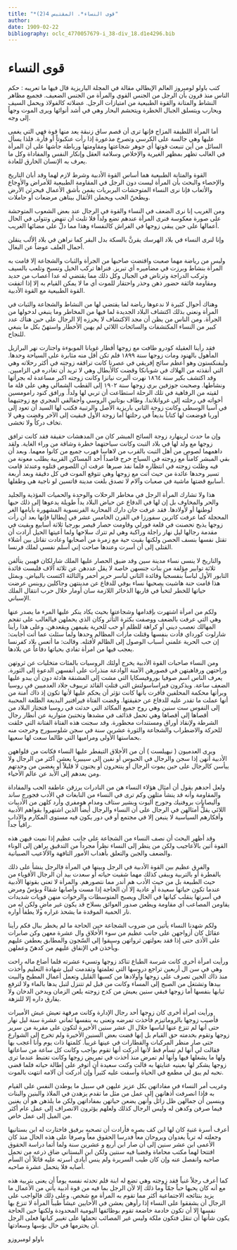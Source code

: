```yaml
---
title: "*قوى النساء*. المقتبس 4(2)"
author: 
date: 1909-02-22
bibliography: oclc_4770057679-i_38-div_18.d1e4296.bib
---
```




#  قوى النساء 


 كتب  باولو  لومبروز  العالم الإيطالي مقالة في  المجلة  الباريزية قال فيها ما تعريبه  : حكم الناس منذ قرون بأن الرجل من الجنس القوي والمرأة من الجنس الضعيف. فجميع مظاهر النشاط والمتانة والقوة الطبيعية من امتيازات الرجل. عضلاته كالفولاذ ويحمل السيف ويحارب ويتسلق الجبال الخطرة ويتحشم البحار وهي في أشد أنوائها ويرى الموت وجهاً إلى وجه. 

 أما المرأة اللطيفة المزاج فإنها ترى أن قصم ساق زنبقة يعد منها قوة فهي التي يغمى عليها وهي جالسة على الكرسي وتصرخ مذعورة إذا رأت عنكبوتاً أو فأرة. فلذا يسأل السائل من أين تنبعث قوتها أي جوهر شجاعتها ومقاومتها ورباطة جأشها   على أن المرأة في الغالب تظهر بمظهر الغيرية والإخلاص وسلامة العقل وإنكار النفس والمفاداة وكل ما يعرف به الإنسان الخارق للعادة. 

 القوة والمتانة الطبيعية هما أساس القوة الأدبية وشرط لازم لهما وقد أبان التاريخ والإحصاء والبحث بأن المرأة ليست دون الرجل في المقاومة الطبيعية للأمراض والأوجاع والأتعاب فإنا نرى النساء المتوحشات البربريات يقمن بأشق الأعمال فيحرثن الأرض ويطحنّ الحب ويحملن الأثقال بيناهن مرضعات أو حاملات. 

 ومن الغريب إنا نرى الضعف في النساء والقوة في الرجال عند بعض الشعوب المتوحشة على صورة معكوسة فنرى المرأة عندهم تضع ولداً فلا تلبث أن تنهض وتتولى في الحال أعمالها على حين يبقى زوجها في الفراش كالنفساء وهذا مما دلّ على مضائها الغريب. 

 وإنا لنرى النساء في بلاد الهرسك يقرنَّ بالسكة بدل البقر كما نراهن في بلاد الألب ينقلن أحمال العلف عوضاً عن البغال. 

 وليس من رياضة مهما صعبت واقتضت صاحبها من الجرأة والثبات والشجاعة إلا قامت به المرأة بنشاط وبرزت في مضاميره أي تبريز. فنراها تركب الخيل وتسبح وتلعب بالسيف وتركب الدراجة وترتاض في الجبال وكل ذلك مما يقتضي له عدا أعصاب من حديد ومقاومة فائقة حضور ذهن وحذر واحتقار للموت أي ما لا يمكن القيام به إلا إذا اتفقت القوة الطبيعية مع القوة الأدبية. 

 وهناك أحوال كثيرة لا ندعوها رياضة لما يقتضي لها من النشاط والشجاعة والثبات في   المرأة ونعني بذلك اكتشاف البلاد الجديدة لما فيها من المخاطر وما ينبغي لدخولها من الجرأة. ومن الناس من يظن أن مجد الاكتشاف لا يحرزه إلا الرجال على حين هناك عدد كبير من النساء المكتشفات والسائحات اللائي لم يهبن الأخطار واستهنّ بكل ما ينبغي للنجاح. 

 فقد رأينا العقيلة كودرو طافت مع زوجها أقطار غويانا الموبوءة واجتازت نهر البرازيل المأهول بالهنود ومات زوجها سنة  ١٨٩٩  فلم تكن أقل منه مثابرة على السياحة وحدها. وليفنكستون وهو أعظم سائح إفريقي في عصرنا كانت ترافقه زوجته في أكثر رحلاته وهي التي أنقذته من الهلاك في شوبانكا وقضت كالأبطال وهي لا تريد أن تغادره في الزامبين. وقد اكتشف بكير سنة  ١٨٦٤  نهرت ألبرت نيانزا وكانت زوجته اكبر   مساعدة له بجرأتها ونشاطها. وصحبت جوزفين بري زوجها سنة  ١٩٠٢  إلى القطب الشمالي وهي على قلة ما لقيته من الرفاهية في تلك الرحلة استطاعت أن تربي لها ولداً. ورافق كنود رامومسين أخواته في رحلته إلى غروانلاندا. وطاف بوتانين الروسي وأجفالفي المجري مع زوجتيهما في آسيا الوسطى وكانت زوجة الثاني باريزية الأصل والرتبية فكتب لها السيد أن تعود إلى أوربا فوضعت لها كتاباً بديعاً في رحلتها أما زوجة الأول فبقيت إلى الآخر وقضت وهي لا تخاف دركاً ولا تخشى. 

 وإن ما حدث لرينهارد زوجة السائح المبشر كان من المدهشات حقيقة فقد كانت ترافق زوجها مع ولد لها في بلاد التبت وكانت سياحتهما خطرة وشاقة من وراء الغاية. ولقد داهمهما لصوص من أهل التبت بالقرب من لاهاسا فهرب جميع من كانوا معهما. وبعد أن بقي المبشر كامناً مع زوجته في السياج خرج قاصداً  أحد  المساكن القريبة يطلب معونة من فيه وظلت زوجته في انتظاره فلما نفذ صبرها عرفت أن اللصوص قتلوه وعندئذ قامت تسير وحدها عائدة من حيث أتت مع زوجها وهي تتوقع الموت في كل دقيقة وبعد  أربعة  أسابيع قضتها ماشية في صعبات وآلام لا تصدق بلغت مدينة قاتسين لو ناجية هي وطفلها. 

 هذا ولا تشارك المرأة الرجل في مخاطر الرحلات والوحدة والحميات المؤذية والجليد والحر والمخاوف بل إن لها في الدفاع عن حياض البلاد يداً طويلة يدعوها إلى ذلك حبها لوطنها أو لأولادها. فقد عرفت جان دارك المحاربة الفرنسوية المشهورة بأيامها الغر   المحجلة كما عرفت كاترين سفورزا في القرن الخامس  عشر  في إيطاليا فإنها بعد أن رأت زوجها يذبح تحصنت في قلعة فورلي وقاومت حصار قيصر بورجيا  ثلاثة  أسابيع وبقيت في مقدمة رجالها ليل نهار راجلة وراكبة وهي لم تترك سلاحها ولما أعيتها الحيل أرادت أن تقتل نفسها بنسف الحصن ولكنها بقيت حية مع زمرة من أصحابها وعادت تقاتل بين أشلاء القتلى إلى أن أسرت وعندها صاحت إني أسلم نفسي لملك فرنسا. 

 والتاريخ لا ينسى نساء مدينة سين وقد ضيق الحصار عليها الملك شارلكان فهببن يتألفن  ثلاثة  توابير مؤلفة من بنات جنسهن خاصة لا يقل عددهن عن  ثلاثة آلاف  فلبست قائدة التابور الأول لباساً بنفسجياً وقائدة الثاني لباسر حرير أحمر والثالثة اكتست بالبياض. وبمثل هذا قامت حنة هاشيت يصحبها نساء بوفي للدفاع عن   مدينتهن وجاكلين روبنس عرضت حياتها للخطر لتخبأ في قاربها الذخائر اللازمة سان أومار خلال حرب انتقال الملك الإسباني. 

 ولكم من امرأة اشتهرت بإقدامها وشجاعتها بحيث يكاد ينكر عليها المرء ما يصدر عنها وهي التي عرفت بالضعف ووصفت بكثرة التأثر وكان الذي يحملهن فيالغالب على تقحم المهالك تعصب ديني أو كراهة للظلم أو حب للحرية يقيمهن ويقعدهن. وعلى هذا رأينا شارلوت كورداي فأدت بنفسها وقتلت مارات المظالم وحدها ولما سئلت عما أتت أجابت: إن حب الحرية علمني أسباب الوصول إلى الظالم لأقتله. وقالت: ما أتعس بلاد كفرنسا يعجب فيها من امرأة تفادي بحياتها دفاعاً عن بلادها. 

 ومن النساء صاحبات القوة الأدبية يخرج أولئك الروسيات بالمئات متخليات عن ثروتهن وراحتهن ورفاهيتهن في قصورهن الآمنة الوادعة منذرات على أنفسهن الدعوة إلى الثورة. يعرف الناس اسم صوفيا بوروفيسكايا التي مشت إلى المشنقة هادئة دون أن يبدو عليها الضعف ساعة. ويذكرون فيراساسولتش التي قتلت القائد تريبوف جلاد العدميين في روسيا وبرأتها محكمة المحلفين فأقرت بأنها كانت تؤثر أن يحكم عليها لأنها تكون إذ ذاك آمنة من أنها عملت ما تقدر عليه للدفاع عن حقيقتها. وقضت الفتاة فيرافنير البديعة الطلعة المحببة إلى النفوس  ست  سنين وهي روح جميع المكائد التي حدثت في روسيا فتجتاز البلاد من أقصاها إلى أقصاها وهي تحمل قذائف في مشدها وتختبئ متوارية عن أنظار رجال   الشرطة ولإنقاذ أوراق ومستندات محظورة. وقد سجنت هذه الفتاة الفتانة التي خلقت للحركة والاضطراب والشجاعة والثورة  عشرين  سنة في سجن شلوسبورج وخرجت منه بحماستها الأولى ومراميها التي طالما سعت لها سعيها. 

 ويرى العدميون ( نيهيلست ) أن من الأخلاق التيفطر عليها النساء فكانت من قلواههن الأدبية أنهن إذا سجن والرجال في الحبوس أو نفين إلى سيبيريا يعشن أكثر من الرجال ولا ييأسن كالرجال على حين يموت الرجال أو ينتحرون أو يجنون لا قليلاً أو يغضبن من وحدتهم ومن بعدهم إلى الأبد عن عالم الأحياء. 

 ولعل أحدهم يقول أن أمثال هؤلاء النساء هن من النادرات يرزقن عاطفة الحب والمفاداة والمقاومة وأنه قد ينشأ مثلهن وكم ترى في النساء من النابغات في الأدب فجورج ساند وأليصابات بروفنيك وجورج أليوت وبشير ستاف ومدام هومفري وأرد   كلهن من الأديبات اللائي يقلُّ أمثالهن في الرجال على أن النساء والرجال أيضاً الذين اشتهروا بقواهم الأدبية وأفكارهم السياسية لا ينبغن إلا في مجتمع أو في دور يكون فيه مستوى المكارم والآداب راقياً جداً. 

 وقد أظهر البحث أن نصف النساء من الشجاعة على جانب عظيم إذا نميت فيهن هذه القوة أتين بالأعاجيب ولكن من ينظر إلى النساء نظراُ مجرداً من التدقيق يراهن إلى الوناء والضعف والجبن والتعلق بأهداب الأمور التافهة والألاعيب الصبيانية. 

 والفرق عظيم بين القوة الأدبية في الرجل وبينها في المرأة فالرجل ينشأ على ذلك بالفطرة أو بالتربية ويبقى كذلك مهما شقيت حياته أو سعدت بيد أن الرجال الأقوياء من حيث الطبيعة بل من حيث الأدب هم أندر مما نتصورهم. والمرأة لا تعنى بقوتها الأدبية عندما تكون حياتها سعيدة أو عادية إلا أن الحاجة إذا مست وأصابها شقاءٌ وبؤسٌ ومرض في أسرتها ينقلب كيانها في الحال ويصبح المتوسطات والرخوات منهن قويات شديدات يقاومن المصاعب أي مقاومة ويطعن صدور العوائق بسلاح قد يكون غير ماضٍ ولكن له من نار الحمية الموقدة ما يشحذ غراره ولا يطفأ أواره. 

 ولكم شهدنا النساء يأتين من ضروب الشجاعة حين الحاجة ما لم يخطر ببال فكم رأينا عقائل كان أزواجهن على جانب عظيم من سوء الأخلاق وال  عشرة  معهن وكن صابرات   على الأذى حتى إذا فقد بعولتهن ثرواتهن وسيقوا إلى السّجون والمطابق يعطفن عليهم ويأخذن في الإنفاق عليهم من كدهنّ وعملهن. 

 ورأيت امرأة أخرى كانت شرسة الطباع تناكد زوجها وتسيء عشرته فلما أضاع ماله راحت وهي في سن ال  أربعين  تراجع دروسها التي تعلمتها وتقدمت لنيل شهادة التعليم وأخذت منذ ذاك الحين تصرف على زوجها وأولادها من كسبها القليل وتعمل أعمال المطبخ والبيت بيدها وتشتغل من الصبح إلى المساء وكانت من قبل لم تتنزل لتبل يدها بالماء ولا لترفع ثيابها بنفسها أما زوجها فبقي سنين يعيش من كدح زوجته يلعن الزمان ويدخن الدخان ولا يفارق داره إلا للنزهة. 

 ورأيت امرأة أخرى كان زوجها  أحد  رجال الإدارة وكانت مرفهة تعيش عيش الأميرات فأصيب زوجها بالروماتيزم فأخذت تمرضه وتعنى به بنفسها  ثماني  عشرة  سنة ليل نهار حتى أنها لم تنزع عنها لباسها خلال ال  عشر  سنين الأخيرة لتكون على مقربة من سرير زوجها وتقوم بخدمته حق القيام بل إنها قضت   بعض السنين الأخيرة ولم تخرج إلى الشوارع حتى صار منظر المركبات والقطارات في عينها غريباً. كلمتها ذات يوم وأنا أعجب بها فقالت لي أنها لم تسأم قط لأنها أدركت أنها تقوم بواجب وكانت كل ساعة من ساعاتها ولها ما يشغلها فيها وأنها لم تمرض منذ أخذت في تمريض زوجها وكانت تغتبط عندما ترى زوجها يشكر لها بعينيه عنايتها به قالت وكنت سعيدة أن أتوفر على إطالة حياته فلما قضى نحبه لم يبق لي مطمع في الحياة وأسفت عليه كثيراً وإن أدركت أن آلامه انتهت بالموت. 

 وغريب أمر النساء في مفاداتهن بكل عزيز عليهن في سبيل ما يوطدن النفس على القيام به فإذا انصرفت أذهانهن إلى عمل من مثل ما تقدم يزهدن في الملاذ والبنين والبنات وينسين أن جمالهن ظل زائل وأنهن يضعن حياتهن بمفاداتهن ولكن ما يلذهن هو أن يغنين فيما صرفن وكدهن له وليس الرجال كذلك ولعلهم يؤثرون الانصراف إلى عمل عام أكثر من الميل إلى عمل خاص. 

 أعرف أسرة غنية كان لها ابن كف بصره فأرادت أن تصحبه برفيق فاختارت له ابن بستانيها وجعلته له ترباً يغدوان ويروحان معاً فدرسا الحقوق معاً وصرفا على هذه الحال   منذ كان الأعمى ابن  عشر  سنين إلى أن صار ابن  أربع  و  عشرين  سنة ولما أتما دراسة الحقوق افتتحا لهما مكتب محاماة وقضيا فيه سنتين ولكن ابن البستاني ضاق ذرعه من تحمل صاحبه وانفصل عنه وإن كان طيب السريرة ولم ينس أيادي أسرته عليه قائلاً أن السأم أصابه فلا يتحمل  عشرة  صاحبه. 

 كما أعرف رجلاً غنياً فقد زوجته وهي تضع له ابنة فلم تحدثه نفسه يوماً أن يعنى بتربية هذه مع أنه كان يحبها حباً جمّاً وما ذلك إلا لأن الرجل بما فيه من قوة أدبية يأتي من الأعمال ما يزيد بنتائجه الاجتماعية أكثر مما تقوم به المرأة مع شخص. وعلى ذلك فالواجب على الرجال أن يشفقوا على النساء إذا رأوهن يعشن في الأحايين عيشاً طيباً المرأة لا تنزع بها نفسها إلا أن تكون خادمة خاضعة تقوم بوظائفها اليومية المحدودة ولكنها حين الحاجة يكون شأنها أن تنقل فتكون ملكة وليس غير المصائب تحملها على تغيير كيانها فعلى الرجل أن يحترمها في حال بؤسها وسعادتها. 

 باولو  لومبروزو 
